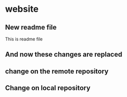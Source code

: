 # website

## New readme file
This is readme file

## And now these changes are replaced

## change on the remote repository
## Change on local repository

